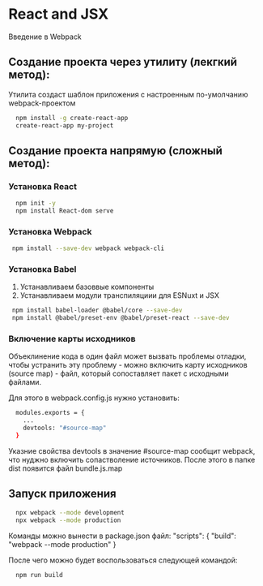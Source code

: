 # React and JSX

Введение в Webpack

## Создание проекта через утилиту (лекгкий метод):
Утилита создаст шаблон приложения с настроенным по-умолчанию
webpack-проектом
```bash
  npm install -g create-react-app
  create-react-app my-project
```

## Создание проекта напрямую (сложный метод):

### Установка React
```bash
  npm init -y
  npm install React-dom serve
```

### Установка Webpack
```bash
 npm install --save-dev webpack webpack-cli
```

### Установка Babel
1. Устанавливаем базоввые компоненты
2. Устанавливаем модули транспиляциии для ESNuxt и JSX
```bash
 npm install babel-loader @babel/core --save-dev
 npm install @babel/preset-env @babel/preset-react --save-dev
```

### Включение карты исходников
Объеклинение кода в один файл может вызвать проблемы отладки,
чтобы устранить эту проблему - можно включить карту исходников
(source map) - файл, который сопоставляет пакет с исходными файлами.

Для этого в webpack.config.js нужно установить:
```bash
  modules.exports = {
    ...
    devtools: "#source-map"
  }
```

Указние свойства devtools в значение #source-map сообщит webpack,
что нуджно включить сопастволение источников.
После этого в папке dist появится файл bundle.js.map

## Запуск приложения
```bash
  npx webpack --mode development
  npx webpack --mode production
```

Команды можно вынести в package.json файл:
"scripts": {
  "build": "webpack --mode production"
}

После чего можно будет воспользоваться следующей командой:
```bash
  npm run build
```